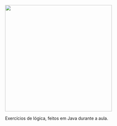 
<img height="350em" src="https://c.tenor.com/6BYfHK6j-4oAAAAC/tina-templeton-baby.gif">

Exercícios de lógica, feitos em Java durante a aula.
